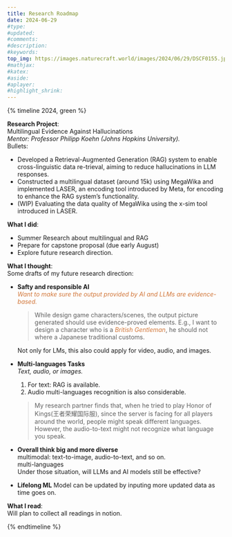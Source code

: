 ```yaml
---
title: Research Roadmap
date: 2024-06-29
#type:
#updated:
#comments:
#description:
#keywords:
top_img: https://images.naturecraft.world/images/2024/06/29/DSCF0155.jpg
#mathjax:
#katex:
#aside:
#aplayer:
#highlight_shrink:
---
```

{% timeline 2024, green %}

<!-- timeline SUM -->

<b>Research Project</b>:  
Multilingual Evidence Against Hallucinations  
<i>Mentor: Professor Philipp Koehn (Johns Hopkins University).</i>  
Bullets:  
- Developed a Retrieval-Augmented Generation (RAG) system to enable cross-linguistic data re-trieval, aiming to reduce hallucinations in LLM responses.
- Constructed a multilingual dataset (around 15k) using MegaWika and implemented LASER, an encoding tool introduced by Meta, for encoding to enhance the RAG system’s functionality.
- (WIP) Evaluating the data quality of MegaWika using the x-sim tool introduced in LASER.

<b>What I did</b>:
- Summer Research about multilingual and RAG  
- Prepare for capstone proposal (due early August)  
- Explore future research direction.  

<b>What I thought</b>:  
Some drafts of my future research direction:  
- <b>Safty and responsible AI</b>   
<i style="color: #D2773A">Want to make sure the output provided by AI and LLMs are evidence-based.</i>  
  > While design game characters/scenes, the output picture generated should use evidence-proved elements. E.g., I want to design a character who is a <i style="color: #D2773A">British Gentleman</i>, he should not where a Japanese traditional customs.   

  Not only for LMs, this also could apply for video, audio, and images.

- <b>Multi-languages Tasks</b>  
<i>Text, audio, or images.</i>  
  1. For text: RAG is available.  
  2. Audio multi-languages recognition is also considerable.
  > My research partner finds that, when he tried to play Honor of Kings(王者荣耀国际服), since the server is facing for all players around the world, people might speak different languages. However, the audio-to-text might not recognize what language you speak.

- <b>Overall think big and more diverse</b>  
multimodal: text-to-image, audio-to-text, and so on.  
multi-languages  
Under those situation, will LLMs and AI models still be effective?

- <b>Lifelong ML</b>
Model can be updated by inputing more updated data as time goes on.


<b>What I read</b>:  
  Will plan to collect all readings in notion.

<!-- endtimeline -->

{% endtimeline %}

